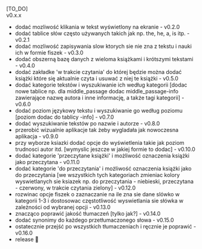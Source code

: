 [TO_DO]  
v0.x.x  
- dodać mozliwość klikania w tekst wyświetlony na ekranie - v0.2.0
- dodać tablice słów często używanych takich jak np. the, he, a, is itp. -v0.2.1
- dodać mozliwość zapisywania slow ktorych sie nie zna z tekstu i nauki ich w formie fiszek - v0.3.0  
- dodać obszerną bazę danych z wieloma książkami i krótszymi tekstami - v0.4.0  
- dodać zakładke 'w trakcie czytania' do której będzie można dodać książki które się aktualnie czyta i usuwać z niej te książki - v0.5.0  
- dodać kategorie tekstów i wyszukiwanie ich według kategorii [dodac nowe tablice np. dla middle_passage dodac middle_passage-info zawierające nazwę autora i inne informację, a także tagi kategorii]  - v0.6.0  
- dodać poziom językowy tekstu i wyszukiwanie go według poziomu [poziom dodac do tablicy -info] - v0.7.0  
- dodać wyszukiwanie tekstów po nazwie i autorze - v0.8.0  
- przerobić wizualnie aplikacje tak żeby wygladała jak nowoczesna aplikacja - v0.9.0  
- przy wyborze ksiazki dodać opcje do wyświetlenia takie jak poziom trudnosci autor itd. [wymyslic jeszcze w jakiej formie to dodac] - v0.10.0  
- dodać kategorie 'przeczytane książki' i możliwość oznaczenia książki jako przeczytana - v0.11.0  
- dodać kategorie 'do przeczytania' i możliwość oznaczenia książki jako do przeczytania [we wszystkich tych kategoriach zmieniac kolory wyswietlanych sie ksiazek np. do przeczytania - niebieski, przeczytana - czerwony, w trakcie czytania zielony] - v0.12.0  
- rozwinac opcje fiszek o zaznaczanie na ile zna sie dane slówko w kategorii 1-3 i dostosowac częstotliwość wyswietlania sie słówka w zależności od wybranej opcji - v0.13.0  
- znacząco poprawić jakość tłumaczeń [tylko jak?] - v0.14.0  
- dodać synonimy do każdego przetłumaczonego słowa - v0.15.0  
- ostatecznie przejść po wszystkich tłumaczeniach i ręcznie je poprawić - v0.16.0  
- release 🦾  
